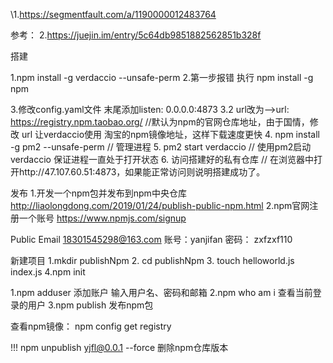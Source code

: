 
\1.https://segmentfault.com/a/1190000012483764


参考：
2.https://juejin.im/entry/5c64db9851882562851b328f


搭建

1.npm install -g verdaccio --unsafe-perm
2.第一步报错 执行 npm install -g npm

3.修改config.yaml文件   末尾添加listen: 0.0.0.0:4873  3.2 url改为-->url: https://registry.npm.taobao.org/  //默认为npm的官网仓库地址，由于国情，修改 url 让verdaccio使用 淘宝的npm镜像地址，这样下载速度更快
4. npm install -g pm2 --unsafe-perm   // 管理进程
5. pm2 start verdaccio // 使用pm2启动verdaccio 保证进程一直处于打开状态
6. 访问搭建好的私有仓库   // 在浏览器中打开http://47.107.60.51:4873，如果能正常访问则说明搭建成功了。

发布
1.开发一个npm包并发布到npm中央仓库 http://liaolongdong.com/2019/01/24/publish-public-npm.html
2.npm官网注册一个账号 https://www.npmjs.com/signup


Public Email 18301545298@163.com
账号：yanjifan
密码： zxfzxf110

新建项目
1.mkdir publishNpm
2. cd publishNpm 
3. touch helloworld.js index.js
4.npm init 
	
1.npm adduser 添加账户 输入用户名、密码和邮箱
2.npm who am i  查看当前登录的用户
3.npm publish 发布npm包

查看npm镜像：
npm config get registry

!!!
npm unpublish yjfl@0.0.1 --force  删除npm仓库版本



